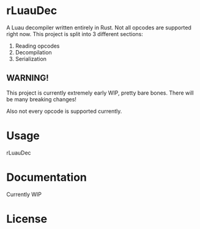 # rLuauDec
A Luau decompiler written entirely in Rust. Not all opcodes are supported right now.
This project is split into 3 different sections:
1. Reading opcodes
2. Decompilation
3. Serialization

## WARNING!
This project is currently extremely early WIP, pretty bare bones.
There will be many breaking changes!

Also not every opcode is supported currently.

# Usage
rLuauDec <filename>

# Documentation
Currently WIP

# License

